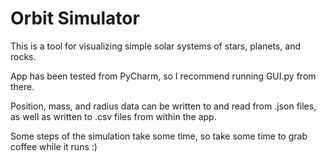 # Orbit Simulator

This is a tool for visualizing simple solar systems of stars, planets, and rocks.

App has been tested from PyCharm, so I recommend running GUI.py from there.

Position, mass, and radius data can be written to and read from .json files, as well as written to .csv files from within the app.

Some steps of the simulation take some time, so take some time to grab coffee while it runs :)